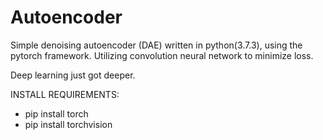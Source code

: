 # Autoencoder
Simple denoising autoencoder (DAE) written in python(3.7.3), using the pytorch framework. Utilizing convolution neural network to minimize loss. 

Deep learning just got deeper.

INSTALL REQUIREMENTS:

- pip install torch
- pip install torchvision
